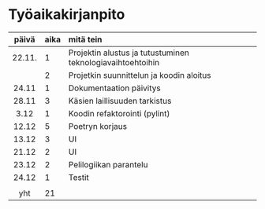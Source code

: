 # Työaikakirjanpito

| päivä  | aika | mitä tein  |
| :-----:|:-----| :-----|
| 22.11. | 1    | Projektin alustus ja tutustuminen teknologiavaihtoehtoihin  |
|        | 2    | Projetkin suunnittelun ja koodin aloitus |
| 24.11  | 1    | Dokumentaation päivitys |
| 28.11  | 3    | Käsien laillisuuden tarkistus |
| 3.12   | 1    | Koodin refaktorointi (pylint) |
| 12.12  | 5    | Poetryn korjaus |
| 13.12  | 3    | UI |
| 21.12  | 2    | UI |
| 23.12  | 2    | Pelilogiikan parantelu |
| 24.12  | 1    | Testit |
|        |      | |
| yht    | 21   | |

